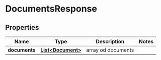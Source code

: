 
# DocumentsResponse

## Properties
Name | Type | Description | Notes
------------ | ------------- | ------------- | -------------
**documents** | [**List&lt;Document&gt;**](Document.md) | array od documents | 




